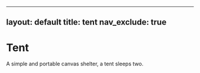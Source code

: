 
---
layout: default
title: tent
nav_exclude: true
---

# Tent

A simple and portable canvas shelter, a tent sleeps two.

